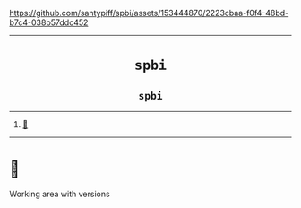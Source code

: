 https://github.com/santypiff/spbi/assets/153444870/2223cbaa-f0f4-48bd-b7c4-038b57ddc452

---- 

<h1 align="center"><code>spbi</code></h1>
<h2 align="center"><code>spbi</code></h2>

----
1. [👒](#)

----

# 👒 

Working area with versions 

